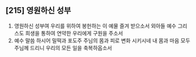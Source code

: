 ## [215] 영원하신 성부

1) 영원하신 성부여 우리를 위하여 봉헌하는 이 예물 즐겨 받으소서 외아들 예수 그리스도 희생을 통하여 연약한 우리에게 구원을 주소서
2) 예수 말씀 하시어 밀떡과 포도주 주님의 몸과 피로 변화 시키시네 내 몸과 마음 모두 주님께 드리니 우리의 모든 일을 축복하옵소서

